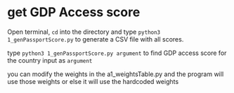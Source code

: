 # get GDP Access score

 Open terminal, `cd`  into the directory and type `python3 1_genPassportScore.py` to generate a CSV file with all scores.
 
 type `python3 1_genPassportScore.py argument` to find GDP access score for the country input as `argument`  

 you can modify the weights in the a1_weightsTable.py and the program will use those weights or else it will use the hardcoded weights